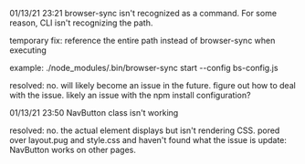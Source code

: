 01/13/21 23:21
browser-sync isn't recognized as a command. For some reason, CLI isn't recognizing the path.

temporary fix: reference the entire path instead of browser-sync when executing

example: ./node_modules/.bin/browser-sync start --config bs-config.js

resolved: no. will likely become an issue in the future. figure out how to deal with the issue. likely an issue with the npm install configuration?

01/13/21 23:50
NavButton class isn't working

resolved: no. the actual element displays but isn't rendering CSS. pored over layout.pug and style.css and haven't found what the issue is
update: NavButton works on other pages.